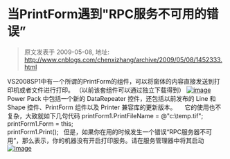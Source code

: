 # 当PrintForm遇到"RPC服务不可用的错误” 
> 原文发表于 2009-05-08, 地址: http://www.cnblogs.com/chenxizhang/archive/2009/05/08/1452333.html 


VS2008SP1中有一个所谓的PrintForm的组件，可以将窗体的内容直接发送到打印机或者文件进行打印。 （以前该套组件可以通过独立下载得到） [![image](http://images.cnblogs.com/cnblogs_com/chenxizhang/WindowsLiveWriter/PrintFormRPC_5D6F/image_thumb_1.png "image")](http://images.cnblogs.com/cnblogs_com/chenxizhang/WindowsLiveWriter/PrintFormRPC_5D6F/image_4.png) Power Pack 中包括一个新的 DataRepeater 控件，还包括以前发布的 Line 和 Shape 控件、PrintForm 组件以及 Printer 兼容库的更新版本。     它的使用也不复杂，大致就如下几句代码 printForm1.PrintFileName = @"c:\temp.tif";  
printForm1.Form = this;  
printForm1.Print();   但是，如果你在用的时候发生一个错误“RPC服务器不可用”，那么表示，你的机器没有开启打印服务。请在服务管理器中将其启动 [![image](http://images.cnblogs.com/cnblogs_com/chenxizhang/WindowsLiveWriter/PrintFormRPC_5D6F/image_thumb.png "image")](http://images.cnblogs.com/cnblogs_com/chenxizhang/WindowsLiveWriter/PrintFormRPC_5D6F/image_2.png)



















